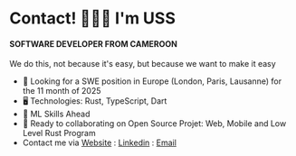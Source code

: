 Contact! 👦🏾🤝 I'm USS
=======================================================================================================================================

#### SOFTWARE DEVELOPER FROM CAMEROON
We do this, not because it's easy, but because we want to make it easy

* 👀 Looking for a SWE position in Europe (London, Paris, Lausanne) for the 11 month of 2025
* 🖥️ Technologies: Rust, TypeScript, Dart
* 🌱 ML Skills Ahead
* 🤝 Ready to collaborating on Open Source Projet: Web, Mobile and Low Level Rust Program
* Contact me via [Website](https://uss-franckmekoulou.web.app/) : [Linkedin](https://www.linkedin.com/in/franck-mekoulou/) : [Email](mailto:franckmekoulou.dev@hotmail.com)
